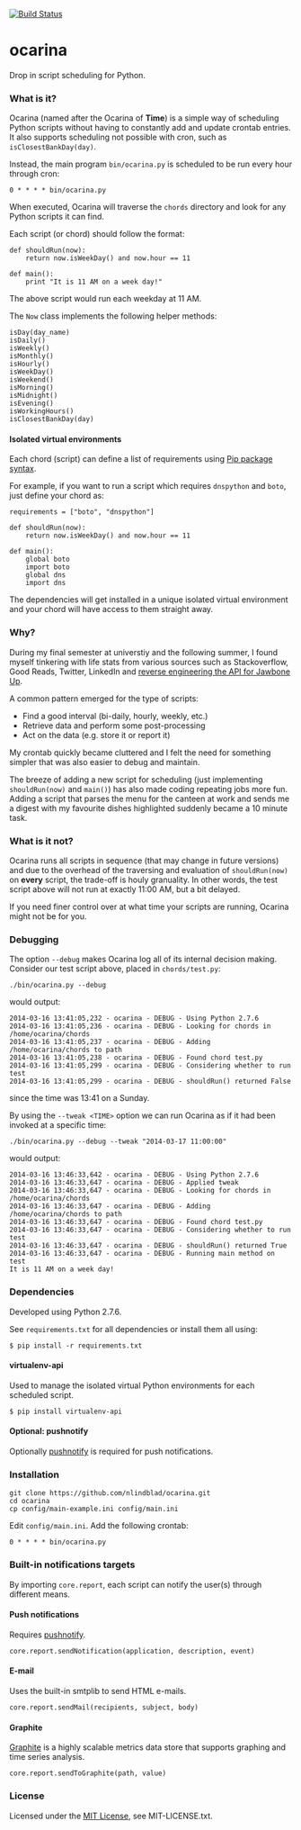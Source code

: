 [![Build Status](https://travis-ci.org/nlindblad/ocarina.svg?branch=master)](https://travis-ci.org/nlindblad/ocarina)

ocarina
=====

Drop in script scheduling for Python.

### What is it?

Ocarina (named after the Ocarina of **Time**) is a simple way of scheduling Python scripts without having to constantly add and update crontab entries. It also supports scheduling not possible with cron, such as ```isClosestBankDay(day)```.

Instead, the main program ```bin/ocarina.py``` is scheduled to be run every hour through cron:

    0 * * * * bin/ocarina.py

When executed, Ocarina will traverse the ```chords``` directory and look for any Python scripts it can find.

Each script (or chord) should follow the format:

    def shouldRun(now):
        return now.isWeekDay() and now.hour == 11

    def main():
        print "It is 11 AM on a week day!"

The above script would run each weekday at 11 AM.

The ``Now`` class implements the following helper methods:

    isDay(day_name)
    isDaily()
    isWeekly()
    isMonthly()
    isHourly()
    isWeekDay()
    isWeekend()
    isMorning()
    isMidnight()
    isEvening()
    isWorkingHours()
    isClosestBankDay(day)

#### Isolated virtual environments

Each chord (script) can define a list of requirements using [Pip package syntax](https://pip.pypa.io/en/latest/user_guide.html#installing-packages).

For example, if you want to run a script which requires `dnspython` and `boto`, just define your chord as:

    requirements = ["boto", "dnspython"]

    def shouldRun(now):
        return now.isWeekDay() and now.hour == 11

    def main():
        global boto
        import boto
        global dns
        import dns

The dependencies will get installed in a unique isolated virtual environment and your chord will have access to them straight away.

### Why?

During my final semester at universtiy and the following summer, I found myself tinkering with life stats from various sources such as Stackoverflow, Good Reads, Twitter, LinkedIn and [reverse engineering the API for Jawbone Up](https://niklaslindblad.se/2013/07/jawbone-up-api-updates/).

A common pattern emerged for the type of scripts:

 * Find a good interval (bi-daily, hourly, weekly, etc.)
 * Retrieve data and perform some post-processing
 * Act on the data (e.g. store it or report it)

My crontab quickly became cluttered and I felt the need for something simpler that was also easier to debug and maintain.

The breeze of adding a new script for scheduling (just implementing ```shouldRun(now)``` and ```main()```) has also made coding repeating jobs more fun. Adding a script that parses the menu for the canteen at work and sends me a digest with my favourite dishes highlighted suddenly became a 10 minute task.

### What is it not?

Ocarina runs all scripts in sequence (that may change in future versions) and due to the overhead of the traversing and evaluation of ```shouldRun(now)``` on **every** script, the trade-off is houly granuality. In other words, the test script above will not run at exactly 11:00 AM, but a bit delayed.

If you need finer control over at what time your scripts are running, Ocarina might not be for you.

### Debugging

The option ```--debug``` makes Ocarina log all of its internal decision making. Consider our test script above, placed in ```chords/test.py```:

    ./bin/ocarina.py --debug

would output:

    2014-03-16 13:41:05,232 - ocarina - DEBUG - Using Python 2.7.6
    2014-03-16 13:41:05,236 - ocarina - DEBUG - Looking for chords in /home/ocarina/chords
    2014-03-16 13:41:05,237 - ocarina - DEBUG - Adding /home/ocarina/chords to path
    2014-03-16 13:41:05,238 - ocarina - DEBUG - Found chord test.py
    2014-03-16 13:41:05,299 - ocarina - DEBUG - Considering whether to run test
    2014-03-16 13:41:05,299 - ocarina - DEBUG - shouldRun() returned False

since the time was 13:41 on a Sunday.

By using the ```--tweak <TIME>``` option we can run Ocarina as if it had been invoked at a specific time:

    ./bin/ocarina.py --debug --tweak "2014-03-17 11:00:00"

would output:

    2014-03-16 13:46:33,642 - ocarina - DEBUG - Using Python 2.7.6
    2014-03-16 13:46:33,647 - ocarina - DEBUG - Applied tweak
    2014-03-16 13:46:33,647 - ocarina - DEBUG - Looking for chords in /home/ocarina/chords
    2014-03-16 13:46:33,647 - ocarina - DEBUG - Adding /home/ocarina/chords to path
    2014-03-16 13:46:33,647 - ocarina - DEBUG - Found chord test.py
    2014-03-16 13:46:33,647 - ocarina - DEBUG - Considering whether to run test
    2014-03-16 13:46:33,647 - ocarina - DEBUG - shouldRun() returned True
    2014-03-16 13:46:33,647 - ocarina - DEBUG - Running main method on test
    It is 11 AM on a week day!

### Dependencies

Developed using Python 2.7.6.

See `requirements.txt` for all dependencies or install them all using:

    $ pip install -r requirements.txt

#### virtualenv-api

Used to manage the isolated virtual Python environments for each scheduled script.

    $ pip install virtualenv-api

#### Optional: pushnotify

Optionally [pushnotify](https://pypi.python.org/pypi/pushnotify/0.5.1) is required for push notifications.

### Installation

    git clone https://github.com/nlindblad/ocarina.git
    cd ocarina
    cp config/main-example.ini config/main.ini

Edit ```config/main.ini```. Add the following crontab:

    0 * * * * bin/ocarina.py

### Built-in notifications targets

By importing ```core.report```, each script can notify the user(s) through different means.

#### Push notifications
Requires [pushnotify](https://pypi.python.org/pypi/pushnotify/0.5.1).

    core.report.sendNotification(application, description, event)

#### E-mail
Uses the built-in smtplib to send HTML e-mails.

    core.report.sendMail(recipients, subject, body)

#### Graphite
[Graphite](http://graphite.wikidot.com/) is a highly scalable metrics data store that supports graphing and time series analysis.

    core.report.sendToGraphite(path, value)

### License

Licensed under the [MIT License](http://opensource.org/licenses/MIT), see MIT-LICENSE.txt.